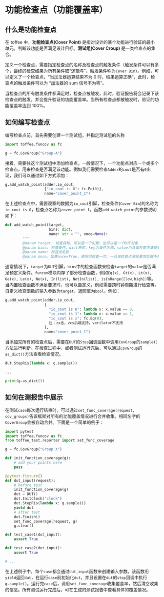 # 功能检查点（功能覆盖率）

## 什么是功能检查点

在 toffee 中，**功能检查点(Cover Point)** 是指对设计的某个功能进行验证的最小单元，判断该功能是否满足设计目标。**测试组(Cover Croup)** 是一类检查点的集合。

定义一个检查点，需要指定检查点的名称及检查点的触发条件（触发条件可以有多个，最终的检查结果为所有条件取“逻辑与”，触发条件称为`Cover Bin`）。例如，可以定义了一个检查点，“当加法器运算结果不为 0 时，结果运算正确”，此时，检查点的触发条件可以为 “加法器的 sum 信号不为零”。

当检查点的所有触发条件都满足时，检查点被触发，此时，验证报告将会记录下该检查点的触发。并会提升验证的功能覆盖率。当所有检查点都被触发时，验证的功能覆盖率达到 100%。

## 如何编写检查点

编写检查点前，首先需要创建一个测试组，并指定测试组的名称

```python
import toffee.funcov as fc

g = fc.CovGroup("Group-A")
```

接着，需要往这个测试组中添加检查点。一般情况下，一个功能点对应一个或多个检查点，用来检查是否满足该功能。例如我们需要检查`Adder`的`cout`是否有`0`出现，我们可以通过如下方式添加：

```python
g.add_watch_point(adder.io_cout,
                  {"io_cout is 0": fc.Eq(0)},
                  name="cover_point_1")
```

在上述检查点中，需要观察的数据为`io_cout`引脚，检查条件(`Cover Bin`)的名称为`io_cout is 0`，检查点名称为`cover_point_1`。函数`add_watch_point`的参数说明如下：

```python
def add_watch_point(target,
                    bins: dict,
                    name: str = "", once=None):
        """
        @param target: 检查目标，可以是一个引脚，也可以是一个DUT对象
        @param bins: 检查条件，dict格式，key为条件名称，value为具体检查方法或者检查方法的数组。
        @param name: 检查点名称
        @param once，如果once=True，表明只检查一次，一旦该检查点满足要求后就不再进行重复条件判断。
```

通常情况下，`target`为`DUT`引脚，`bins`中的检查函数来检查`target`的`value`是否满足预定义条件。`funcov`模块内存了部分检查函数，例如`Eq(x), Gt(x), Lt(x), Ge(x), Le(x), Ne(x), In(list), NotIn(list), isInRange([low,high])`等。当内置检查函数不满足要求时，也可以自定义，例如需要跨时钟周期进行检查等。自定义检查函数的输入参数为`target`，返回值为`bool`。例如：

```python
g.add_watch_point(adder.io_cout,
                  {
                    "io_cout is 0": lambda x: x.value == 0,
                    "io_cout is 1": lambda x: x.value == 1,
                    "io_cout is x": fc.Eq(0),
                    注：zx态，vcs后端支持，verilator不支持
                  },
                  name="cover_point_1")
```

当添加完所有的检查点后，需要在`DUT`的`Step`回调函数中调用`CovGroup`的`sample()`方法进行判断。在检查过程中，或者测试运行完后，可以通过`CovGroup`的`as_dict()`方法查看检查情况。

```python
dut.StepRis(lambda x: g.sample())

...

print(g.as_dict())
```

## 如何在测报告中展示

在测试`case`每次运行结束时，可以通过`set_func_coverage(request, cov_groups)`告诉框架对所有的功能覆盖情况进行合并收集。相同名字的`CoverGroup`会被自动合并。下面是一个简单的例子：

```python
import pytest
import toffee.funcov as fc
from toffee_test.reporter import set_func_coverage

g = fc.CovGroup("Group X")

def init_function_coverage(g):
    # add your points here
    pass

@pytest.fixture()
def dut_input(request):
    # before test
    init_function_coverage(g)
    dut = DUT()
    dut.InitClock("clock")
    dut.StepRis(lambda x: g.sample())
    yield dut
    # after test
    dut.Finish()
    set_func_coverage(request, g)
    g.clear()

def test_case1(dut_input):
    assert True

def test_case2(dut_input):
    assert True

# ...
```

在上述例子中，每个`case`都会通过`dut_input`函数来创建输入参数。该函数用`yield`返回`dut`，在运行`case`前初始化`dut`，并且设置在`dut`的`step`回调中执行`g.sample()`。运行完`case`后，调用`set_func_coverage`收集覆盖率，然后清空收集的信息。所有测试运行完成后，可在生成的测试报告中查看具体的覆盖情况。
